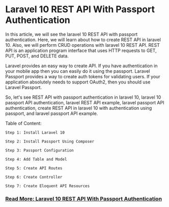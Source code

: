 # Laravel 10 REST API With Passport Authentication

In this article, we will see the laravel 10 REST API with passport authentication. Here, we will learn about how to create REST API in laravel 10. Also, we will perform CRUD operations with laravel 10 REST API. REST API is an application program interface that uses HTTP requests to GET, PUT, POST, and DELETE data.

Laravel provides an easy way to create API. If you have authentication in your mobile app then you can easily do it using the passport. Laravel Passport provides a way to create auth tokens for validating users. If your application absolutely needs to support OAuth2, then you should use Laravel Passport.

So, let's see REST API with passport authentication in laravel 10, laravel 10 passport API authentication, laravel REST API example, laravel passport API authentication, create REST API in laravel 10 with authentication using passport, and laravel passport API example.

Table of Content:

```
Step 1: Install Laravel 10

Step 2: Install Passport Using Composer

Step 3: Passport Configuration

Step 4: Add Table and Model

Step 5: Create API Routes

Step 6: Create Controller

Step 7: Create Eloquent API Resources
```

### [Read More: Laravel 10 REST API With Passport Authentication](https://techsolutionstuff.com/post/laravel-10-rest-api-with-passport-authentication)
